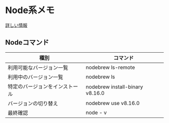 
# Node系メモ
[詳しい情報](https://qiita.com/k3ntar0/items/322e668468716641aa5c)

## Nodeコマンド

| 種別                           | コマンド                        |
| ------------------------------ | ------------------------------- |
| 利用可能なバージョン一覧       | nodebrew ls-remote              |
| 利用中のバージョン一覧         | nodebrew ls                     |
| 特定のバージョンをインストール | nodebrew install-binary v8.16.0 |
| バージョンの切り替え           | nodebrew use v8.16.0            |
| 最終確認                       | node - v                        |

